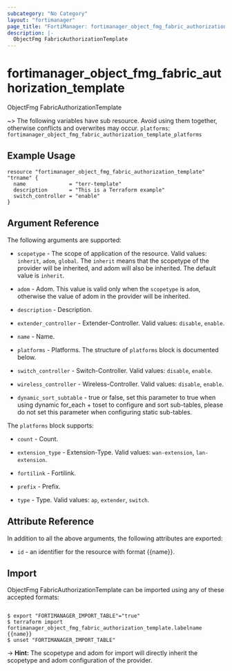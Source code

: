 ```yaml
---
subcategory: "No Category"
layout: "fortimanager"
page_title: "FortiManager: fortimanager_object_fmg_fabric_authorization_template"
description: |-
  ObjectFmg FabricAuthorizationTemplate
---
```


# fortimanager_object_fmg_fabric_authorization_template
ObjectFmg FabricAuthorizationTemplate

~> The following variables have sub resource. Avoid using them together, otherwise conflicts and overwrites may occur.
`platforms`: `fortimanager_object_fmg_fabric_authorization_template_platforms`



## Example Usage

```hcl
resource "fortimanager_object_fmg_fabric_authorization_template" "trname" {
  name              = "terr-template"
  description       = "This is a Terraform example"
  switch_controller = "enable"
}
```

## Argument Reference


The following arguments are supported:

* `scopetype` - The scope of application of the resource. Valid values: `inherit`, `adom`, `global`. The `inherit` means that the scopetype of the provider will be inherited, and adom will also be inherited. The default value is `inherit`.
* `adom` - Adom. This value is valid only when the `scopetype` is `adom`, otherwise the value of adom in the provider will be inherited.

* `description` - Description.
* `extender_controller` - Extender-Controller. Valid values: `disable`, `enable`.

* `name` - Name.
* `platforms` - Platforms. The structure of `platforms` block is documented below.
* `switch_controller` - Switch-Controller. Valid values: `disable`, `enable`.

* `wireless_controller` - Wireless-Controller. Valid values: `disable`, `enable`.

* `dynamic_sort_subtable` - true or false, set this parameter to true when using dynamic for_each + toset to configure and sort sub-tables, please do not set this parameter when configuring static sub-tables.

The `platforms` block supports:

* `count` - Count.
* `extension_type` - Extension-Type. Valid values: `wan-extension`, `lan-extension`.

* `fortilink` - Fortilink.
* `prefix` - Prefix.
* `type` - Type. Valid values: `ap`, `extender`, `switch`.



## Attribute Reference

In addition to all the above arguments, the following attributes are exported:
* `id` - an identifier for the resource with format {{name}}.

## Import

ObjectFmg FabricAuthorizationTemplate can be imported using any of these accepted formats:
```

$ export "FORTIMANAGER_IMPORT_TABLE"="true"
$ terraform import fortimanager_object_fmg_fabric_authorization_template.labelname {{name}}
$ unset "FORTIMANAGER_IMPORT_TABLE"
```
-> **Hint:** The scopetype and adom for import will directly inherit the scopetype and adom configuration of the provider.
